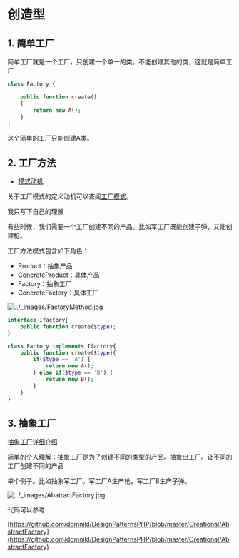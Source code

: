 # 创造型

## 1. 简单工厂

简单工厂就是一个工厂，只创建一个单一的类。不能创建其他的类，这就是简单工厂

```php
class Factory {

    public function create()
    {
        return new A();
    }
}
```

这个简单的工厂只能创建A类。

## 2. 工厂方法

* [模式动机](http://design-patterns.readthedocs.io/zh_CN/latest/creational_patterns/factory_method.html#id16)

关于工厂模式的定义动机可以查阅[工厂模式](http://design-patterns.readthedocs.io/zh_CN/latest/creational_patterns/factory_method.html#id17)。

我只写下自己的理解

有些时候，我们需要一个工厂创建不同的产品。比如军工厂既能创建子弹，又能创建枪。

工厂方法模式包含如下角色：

* Product：抽象产品
* ConcreteProduct：具体产品
* Factory：抽象工厂
* ConcreteFactory：具体工厂

![../\_images/FactoryMethod.jpg](http://design-patterns.readthedocs.io/zh_CN/latest/_images/FactoryMethod.jpg)

```php
interface Ifactory{
    public function create($type);
}

class Factory implements Ifactory{
    public function create($type){
        if($type == 'A') {
            return new A();
        } else if($type == 'B') {
            return new B();
        }
    }    
}
```

## 3. 抽象工厂

[抽象工厂详细介绍](http://design-patterns.readthedocs.io/zh_CN/latest/creational_patterns/abstract_factory.html)

简单的个人理解：抽象工厂是为了创建不同的类型的产品。抽象出工厂。让不同的工厂创建不同的产品

举个例子。比如抽象军工厂。军工厂A生产枪，军工厂B生产子弹。

![../\_images/AbatractFactory.jpg](http://design-patterns.readthedocs.io/zh_CN/latest/_images/AbatractFactory.jpg)

代码可以参考

[https://github.com/domnikl/DesignPatternsPHP/blob/master/Creational/AbstractFactory](https://github.com/domnikl/DesignPatternsPHP/blob/master/Creational/AbstractFactory)

